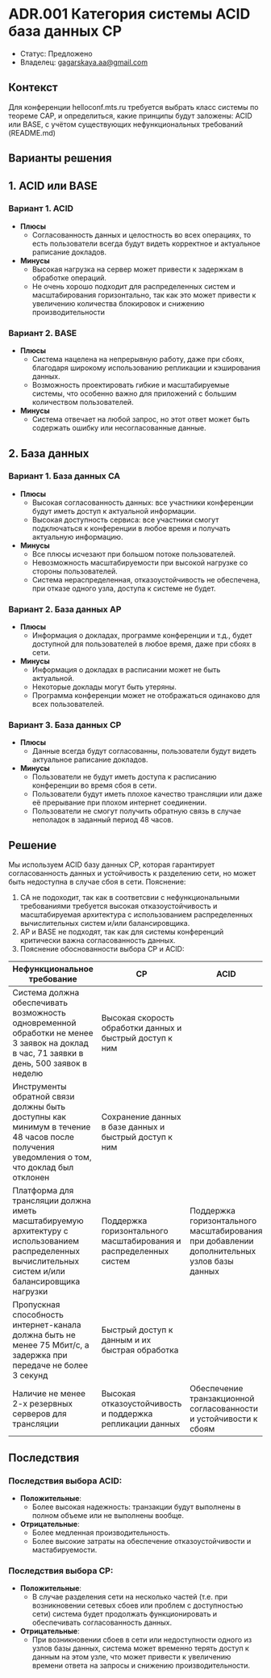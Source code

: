 # ADR.001 Категория системы ACID база данных СP
<!-- Название ADR состоит из [ADR.###] [Коротко суть принятого решения] -->

* Статус: Предложено
* Владелец: gagarskaya.aa@gmail.com

## Контекст
<!-- Описание проблемы, требующей решения, причин, побудивших принять решение, ограничений, действовавших на момент принятия решения -->
Для конференции helloconf.mts.ru требуется выбрать класс системы по теореме CAP, и определиться, какие принципы будут заложены: ACID или BASE, с учётом существующих нефункциональных требований (README.md)

## Варианты решения
## 1. ACID или BASE
### Вариант 1. ACID
* **Плюсы**
  * Согласованность данных и целостность во всех операциях, то есть пользователи всегда будут видеть корректное и актуальное раписание докладов.
* **Минусы**
  * Высокая нагрузка на сервер может привести к задержкам в обработке операций.
  * Не очень хорошо подходит для распределенных систем и масштабирования горизонтально, так как это может привести к увеличению количества блокировок и снижению производительности
### Вариант 2. BASE
* **Плюсы**
  * Cистема нацелена на непрерывную работу, даже при сбоях, благодаря широкому использованию репликации и кэширования данных.  
  * Возможность проектировать гибкие и масштабируемые системы, что особенно важно для приложений с большим количеством пользователей.
* **Минусы**
  * Система отвечает на любой запрос, но этот ответ может быть содержать ошибку или несогласованные данные.

## 2. База данных
### Вариант 1. База данных СА
<!-- Описание варианта 1 -->
* **Плюсы**
  * Высокая согласованность данных: все участники конференции будут иметь доступ к актуальной информации.
  * Высокая доступность сервиса: все участники смогут подключаться к конференции в любое время и получать актуальную информацию.
* **Минусы**
  * Все плюсы исчезают при большом потоке пользователей.
  * Невозможность масштабируемости при высокой нагрузке со стороны пользователей.
  * Система нераспределенная, отказоустойчивость не обеспечена, при отказе одного узла, доступа к системе не будет.

### Вариант 2. База данных АР
<!-- Описание варианта 2 -->
* **Плюсы**
  * Информация о докладах, программе конференции и т.д., будет доступной для пользователей в любое время, даже при сбоях в сети. 
* **Минусы**
  * Информация о докладах в расписании может не быть актуальной.
  * Некоторые доклады могут быть утеряны.
  * Программа конференции может не отображаться одинаково для всех пользователей.

### Вариант 3. База данных СР
<!-- Описание варианта 2 -->
* **Плюсы**
  * Данные всегда будут согласованны, пользователи будут видеть актуальное раписание докладов.
* **Минусы**
  * Пользователи не будут иметь доступа к расписанию конференции во время сбоя в сети.
  * Пользователи будут иметь плохое качество трансляции или даже её прерывание при плохом интернет соединении.
  * Пользователи не смогут получить обратную связь в случае неполадок в заданный период 48 часов.


## Решение
<!-- Описание выбранного решения. Решение должно быть сформулировано чётко ("Мы используем...", "Мы не используем", а не "Желательно.." или "Предлагается..."). 
Должна быть понятна связь между решением и проблемой, почему выбрали именно это решение из вариантов -->
Мы используем ACID базу данных СР, которая гарантирует согласованность данных и устойчивость к разделению сети, но может быть недоступна в случае сбоя в сети.
Пояснение:
1. СА не подоходит, так как в соответсвии с нефункциональными требованиями требуется высокая отказоустойчивость и масштабируемая архитектура с использованием распределенных вычислительных систем и/или балансировщика.
2. АР и BASE не подходят, так как для системы конференций критически важна согласованность данных.
3. Пояснение обоснованности выбора CP и ACID:
   
| Нефункциональное требование     | CP    | ACID        | 
|---------------------------------|-------|-------------|
|Система должна обеспечивать возможность одновременной обработки не менее 3 заявок на доклад в час, 71 заявки в день, 500 заявок в неделю|Высокая скорость обработки данных и быстрый доступ к ним||
|Инструменты обратной связи должны быть доступны как минимум в течение 48 часов после получения уведомления о том, что доклад был отклонен|Сохранение данных в базе данных и быстрый доступ к ним||
|Платформа для трансляции должна иметь масштабируемую архитектуру с использованием распределенных вычислительных систем и/или балансировщика нагрузки| Поддержка горизонтального масштабирования и распределенных систем|Поддержка горизонтального масштабирования при добавлении дополнительных узлов базы данных|
|Пропускная способность интернет-канала должна быть не менее 75 Мбит/с, а задержка при передаче не более 3 секунд|Быстрый доступ к данным и их быстрая обработка||
|Наличие не менее 2-х резервных серверов для трансляции|Высокая отказоустойчивость и поддержка репликации данных|Обеспечение транзакционной согласованности и устойчивости к сбоям|

## Последствия
<!-- Положительные и отрицательные последствия (trade-offs). Арх. решения, которые потребуется принять как следствие принятого решения. Если решение содержит риски, то описано, как с ними планируют поступить (за счет чего снижать, почему принять). -->
### Последствия выбора ACID:
* **Положительные**:
  * Более высокая надежность: транзакции будут выполнены в полном объеме или не выполнены вообще.
* **Отрицательные**:
  * Более медленная производительность.
  * Более высокие затраты на обеспечение отказоустойчивости и мастабируемости.
### Последствия выбора CP:
* **Положительные**:
  * В случае разделения сети на несколько частей (т.е. при возникновении сетевых сбоев или проблем с доступностью сети) система будет продолжать функционировать и обеспечивать согласованность данных.
* **Отрицательные**:
  * При возникновении сбоев в сети или недоступности одного из узлов базы данных, система может временно терять доступ к данным на этом узле, что может привести к увеличению времени ответа на запросы и снижению производительности.


